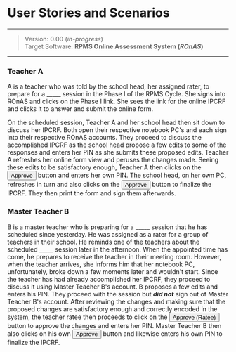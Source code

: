 # User Stories and Scenarios
___

> Version: 0.00 (*in-progress*)<br>
> Target Software: **RPMS Online Assessment System (*ROnAS*)**
___

### Teacher A

A is a teacher who was told by the school head, her assigned rater, to prepare for a _____ session in the Phase I of the RPMS Cycle. She signs into ROnAS and clicks on the Phase I link. She sees the link for the online IPCRF and clicks it to answer and submit the online form.

On the scheduled session, Teacher A and her school head then sit down to discuss her IPCRF. Both open their respective notebook PC's and each sign into their respective ROnAS accounts. They proceed to discuss the accomplished IPCRF as the school head propose a few edits to some of the responses and enters her PIN as she submits these proposed edits. Teacher A refreshes her online form view and peruses the changes made. Seeing these edits to be satisfactory enough, Teacher A then clicks on the <button>Approve</button> button and enters her own PIN. The school head, on her own PC, refreshes in turn and also clicks on the <button>Approve</button> button to finalize the IPCRF. They then print the form and sign them afterwards.

### Master Teacher B

B is a master teacher who is preparing for a _____ session that he has scheduled since yesterday. He was assigned as a rater for a group of teachers in their school. He reminds one of the teachers about the scheduled _____ session later in the afternoon. When the appointed time has come, he prepares to receive the teacher in their meeting room. However, when the teacher arrives, she informs him that her notebook PC, unfortunately, broke down a few moments later and wouldn't start. Since the teacher has had already accomplished her IPCRF, they proceed to discuss it using Master Teacher B's account. B proposes a few edits and enters his PIN. They proceed with the session but ***did not*** sign out of Master Teacher B's account. After reviewing the changes and making sure that the proposed changes are satisfactory enough and correctly encoded in the system, the teacher ratee then proceeds to click on the <button>Approve (Ratee)</button> button to approve the changes and enters her PIN. Master Teacher B then also clicks on his own <button>Approve</button> button and likewise enters his own PIN to finalize the IPCRF.